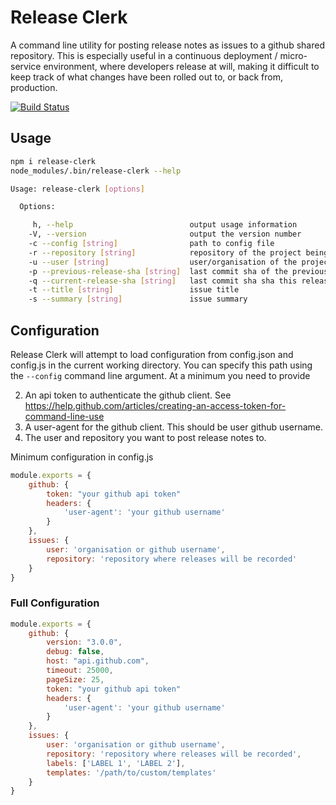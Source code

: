 # Release Clerk
A command line utility for posting release notes as issues to a github shared repository. This is especially useful in a continuous deployment / micro-service environment, where developers release at will, making it difficult to keep track of what changes have been rolled out to, or back from, production.

[![Build Status](https://travis-ci.org/guidesmiths/release-clerk.png)](https://travis-ci.org/guidesmiths/release-clerk)

## Usage
```bash
npm i release-clerk
node_modules/.bin/release-clerk --help

Usage: release-clerk [options]

  Options:

     h, --help                          output usage information
    -V, --version                       output the version number
    -c --config [string]                path to config file
    -r --repository [string]            repository of the project being released
    -u --user [string]                  user/organisation of the project being released
    -p --previous-release-sha [string]  last commit sha of the previous release (if any)
    -q --current-release-sha [string]   last commit sha sha this release
    -t --title [string]                 issue title
    -s --summary [string]               issue summary
```

## Configuration
Release Clerk will attempt to load configuration from config.json and config.js in the current working directory. You can specify this path using the ```--config``` command line argument. At a minimum you need to provide

2. An api token to authenticate the github client. See https://help.github.com/articles/creating-an-access-token-for-command-line-use
1. A user-agent for the github client. This should be user github username.
3. The user and repository you want to post release notes to.

Minimum configuration in config.js

```js
module.exports = {
    github: {
        token: "your github api token"
        headers: {
            'user-agent': 'your github username'
        }
    },
    issues: {
        user: 'organisation or github username',
        repository: 'repository where releases will be recorded'
    }
}
```

### Full Configuration
```js
module.exports = {
    github: {
        version: "3.0.0",
        debug: false,
        host: "api.github.com",
        timeout: 25000,
        pageSize: 25,
        token: "your github api token"
        headers: {
            'user-agent': 'your github username'
        }
    },
    issues: {
        user: 'organisation or github username',
        repository: 'repository where releases will be recorded',
        labels: ['LABEL 1', 'LABEL 2'],
        templates: '/path/to/custom/templates'
    }
}

